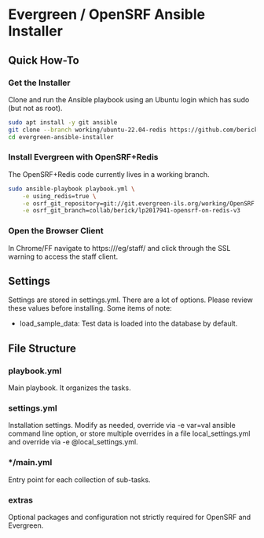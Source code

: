 # Evergreen / OpenSRF Ansible Installer

## Quick How-To

### Get the Installer

Clone and run the Ansible playbook using an Ubuntu login which has sudo
(but not as root).

```sh
sudo apt install -y git ansible
git clone --branch working/ubuntu-22.04-redis https://github.com/berick/evergreen-ansible-installer.git
cd evergreen-ansible-installer
```

### Install Evergreen with OpenSRF+Redis

The OpenSRF+Redis code currently lives in a working branch.

```sh
sudo ansible-playbook playbook.yml \
    -e using_redis=true \
    -e osrf_git_repository=git://git.evergreen-ils.org/working/OpenSRF.git \
    -e osrf_git_branch=collab/berick/lp2017941-opensrf-on-redis-v3
```

### Open the Browser Client

In Chrome/FF navigate to https://<HOSTNAME>/eg/staff/ and click 
through the SSL warning to access the staff client.

## Settings

Settings are stored in settings.yml.  There are a lot of options.  Please
review these values before installing.  Some items of note:

* load_sample_data: Test data is loaded into the database by default.

## File Structure

### playbook.yml 

Main playbook.  It organizes the tasks.

### settings.yml

Installation settings.  Modify as needed, override via -e var=val
ansible command line option, or store multiple overrides in a file
local_settings.yml and override via -e @local_settings.yml.

### \*/main.yml

Entry point for each collection of sub-tasks.

### extras

Optional packages and configuration not strictly required for OpenSRF 
and Evergreen.
